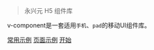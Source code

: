 > 永兴元 H5 组件库

v-component是一套适用`手机`、`pad`的移动UI组件库。

[常用示例](/docs/complex/readme.md)
[页面示例](/docs/pages/readme.md)
[开始](/readme.md)